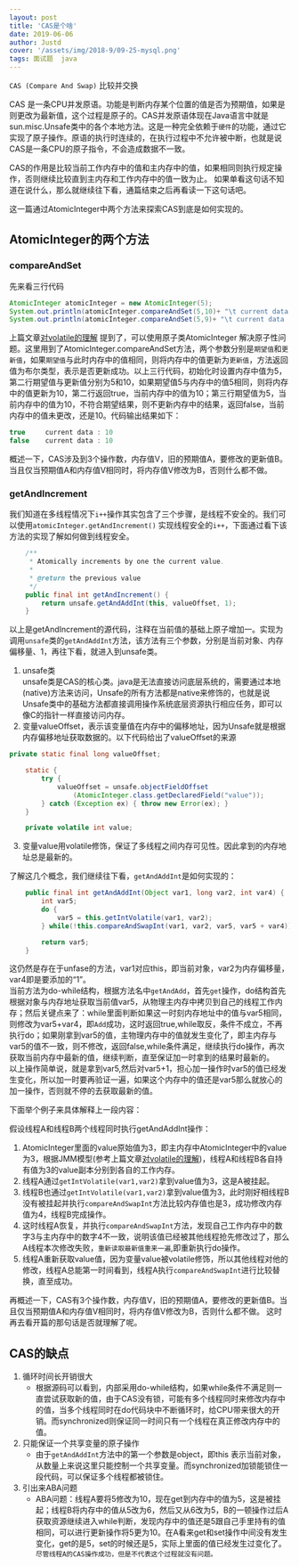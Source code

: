 ```yaml
---
layout: post
title: 'CAS是个啥'
date: 2019-06-06
author: Justd
cover: '/assets/img/2018-9/09-25-mysql.png'
tags: 面试题  java
---
```

`CAS (Compare And Swap)`  比较并交换     


CAS 是一条CPU并发原语。功能是判断内存某个位置的值是否为预期值，如果是则更改为最新值，这个过程是原子的。CAS并发原语体现在Java语言中就是sun.misc.Unsafe类中的各个本地方法。这是一种完全依赖于`硬件`的功能，通过它实现了原子操作。原语的执行时连续的，在执行过程中不允许被中断，也就是说CAS是一条CPU的原子指令，不会造成数据不一致。 

CAS的作用是比较当前工作内存中的值和主内存中的值，如果相同则执行规定操作，否则继续比较直到主内存和工作内存中的值一致为止。  如果单看这句话不知道在说什么，那么就继续往下看，通篇结束之后再看读一下这句话吧。  

这一篇通过AtomicInteger中两个方法来探索CAS到底是如何实现的。


## AtomicInteger的两个方法
### compareAndSet
先来看三行代码
``` java
AtomicInteger atomicInteger = new AtomicInteger(5);
System.out.println(atomicInteger.compareAndSet(5,10)+ "\t current data : " +atomicInteger.get());
System.out.println(atomicInteger.compareAndSet(5,9)+ "\t current data : " +atomicInteger.get()); 
```
上篇文章[对volatile的理解](https://yuge.ml/2019/06/03/Volatile1.html) 提到了，可以使用原子类AtomicInteger 解决原子性问题。这里用到了AtomicInteger.compareAndSet方法，两个参数分别是`期望值`和`更新值`，如果`期望值`与此时内存中的值相同，则将内存中的值更新为`更新值`，方法返回值为布尔类型，表示是否更新成功。以上三行代码，初始化时设置内存中值为5，第二行期望值与更新值分别为5和10，如果期望值5与内存中的值5相同，则将内存中的值更新为10，第二行返回true，当前内存中的值为10；第三行期望值为5，当前内存中的值为10，不符合期望结果，则不更新内存中的结果，返回false，当前内存中的值未更改，还是10。代码输出结果如下：
```java
true	 current data : 10
false	 current data : 10
```
概述一下，CAS涉及到3个操作数，内存值V，旧的预期值A，要修改的更新值B。当且仅当预期值A和内存值V相同时，将内存值V修改为B，否则什么都不做。

### getAndIncrement
我们知道在多线程情况下`i++`操作其实包含了三个步骤，是线程不安全的。我们可以使用`atomicInteger.getAndIncrement()` 实现线程安全的`i++`，下面通过看下该方法的实现了解如何做到线程安全。   
```java
    /**
     * Atomically increments by one the current value.
     *
     * @return the previous value
     */
    public final int getAndIncrement() {
        return unsafe.getAndAddInt(this, valueOffset, 1);
    }
```

以上是getAndIncrement的源代码，注释在当前值的基础上原子增加一。实现为调用`unsafe`类的`getAndAddInt`方法，该方法有三个参数，分别是当前对象、内存偏移量、1，再往下看，就进入到unsafe类。   
1. unsafe类   
    unsafe类是CAS的核心类。java是无法直接访问底层系统的，需要通过本地(native)方法来访问，Unsafe的所有方法都是native来修饰的，也就是说Unsafe类中的基础方法都直接调用操作系统底层资源执行相应任务，即可以像C的指针一样直接访问内存。
2. 变量valueOffset，表示该变量值在内存中的偏移地址，因为Unsafe就是根据内存偏移地址获取数据的。以下代码给出了valueOffset的来源
```java
private static final long valueOffset;

    static {
        try {
            valueOffset = unsafe.objectFieldOffset
                (AtomicInteger.class.getDeclaredField("value"));
        } catch (Exception ex) { throw new Error(ex); }
    }

    private volatile int value;
```
3. 变量value用volatile修饰，保证了多线程之间内存可见性。因此拿到的内存地址总是最新的。    


了解这几个概念，我们继续往下看，`getAndAddInt`是如何实现的：   
```java
    public final int getAndAddInt(Object var1, long var2, int var4) {
        int var5;
        do {
            var5 = this.getIntVolatile(var1, var2);
        } while(!this.compareAndSwapInt(var1, var2, var5, var5 + var4));

        return var5;
    }
```
这仍然是存在于unfase的方法，var1对应this，即当前对象，var2为内存偏移量，var4即是要添加的“1”。   
当前方法为do-while结构，根据方法名中`getAndAdd`，首先`get`操作，do结构首先根据对象与内存地址获取当前值var5，从物理主内存中拷贝到自己的线程工作内存；然后关键点来了：while里面判断如果这一时刻内存地址中的值与var5相同，则修改为var5+var4，即`Add`成功，这时返回true,while取反，条件不成立，不再执行do；如果刚拿到var5的值，主物理内存中的值就发生变化了，即主内存与var5的值不一致，则不修改，返回false,while条件满足，继续执行do操作，再次获取当前内存中最新的值，继续判断，直至保证加一时拿到的结果时最新的。   
以上操作简单说，就是拿到var5,然后对var5+1，担心加一操作时var5的值已经发生变化，所以加一时要再验证一遍，如果这个内存中的值还是var5那么就放心的加一操作，否则就不停的去获取最新的值。

下面举个例子来具体解释上一段内容：   

假设线程A和线程B两个线程同时执行getAndAddInt操作：   
1. AtomicInteger里面的value原始值为3，即主内存中AtomicInteger中的value为3，根据JMM模型(参考上篇文章[对volatile的理解](https://yuge.ml/2019/06/03/Volatile1.html))，线程A和线程B各自持有值为3的value副本分别到各自的工作内存。
2. 线程A通过`getIntVolatile(var1,var2)`拿到value值为3，这是A被挂起。
3. 线程B也通过`getIntVolatile(var1,var2)`拿到value值为3，此时刚好相线程B没有被挂起并执行`compareAndSwapInt`方法比较内存值也是3，成功修改内存值为4，线程B完成操作。
4. 这时线程A恢复，并执行`compareAndSwapInt`方法，发现自己工作内存中的数字3与主内存中的数字4不一致，说明该值已经被其他线程抢先修改过了，那么A线程本次修改失败，`重新读取最新值重来一遍`,即重新执行do操作。
5. 线程A重新获取value值，因为变量value被volatile修饰，所以其他线程对他的修改，线程A总能第一时间看到，线程A执行`compareAndSwapInt`进行比较替换，直至成功。 

再概述一下，CAS有3个操作数，内存值V，旧的预期值A，要修改的更新值B。当且仅当预期值A和内存值V相同时，将内存值V修改为B，否则什么都不做。
这时再去看开篇的那句话是否就理解了呢。


## CAS的缺点   
1. 循环时间长开销很大  
    - 根据源码可以看到，内部采用do-while结构，如果while条件不满足则一直尝试获取新的值，由于CAS没有锁，可能有多个线程同时来修改内存中的值，当多个线程同时在do代码块中不断循环时，给CPU带来很大的开销。而synchronized则保证同一时间只有一个线程在真正修改内存中的值。
2. 只能保证一个共享变量的原子操作   
    - 由于`getAndAddInt`方法中的第一个参数是object，即this 表示当前对象，从数量上来说这里只能控制一个共享变量。而synchronized加锁能锁住一段代码，可以保证多个线程都被锁住。
3. 引出来ABA问题   
    - ABA问题：线程A要将5修改为10，现在get到内存中的值为5，这是被挂起；线程B将内存中的值从5改为6，然后又从6改为5，B的一顿操作过后A获取资源继续进入while判断，发现内存中的值还是5跟自己手里持有的值相同，可以进行更新操作将5更为10。在A看来get和set操作中间没有发生变化，get的是5，set的时候还是5，实际上里面的值已经发生过变化了。``尽管线程A的CAS操作成功，但是不代表这个过程就没有问题。``  
    


  




